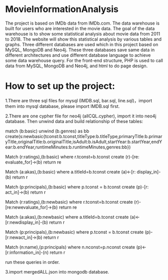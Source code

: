 # MovieInformationAnalysis

The project is based on IMDb data from IMDb.com. The data warehouse is built for users who are interested in the movie data. The goal of the data warehouse is to show some statistical analysis about movie data from 2011 to 2018. The website will show this statistical analysis by various tables and graphs.
Three different databases are used which in this project based on MySQL, MongoDB and Neo4j. These three databases save same data in different architectures and use different database language to achieve some data warehouse query.
For the front-end structure, PHP is used to call data from MySQL, MongoDB and Neo4j, and html to do page design. 

# How to set up the project:
1.There are three sql files for mysql (IMDB.sql, bar.sql, line.sql)，import them into mysql database, please import IMDB.sql first.

2.There are one cypher file for neo4j (allCQL.cypher), import it into neo4j database. Then unwind data and build relationship of these tables:


  match (b:basic) unwind (b.genres) as bb create(s:newbasic{tconst:b.tconst,titleType:b.titleType,primaryTitle:b.primaryTitle,originalTitle:b.originalTitle,isAdult:b.isAdult,startYear:b.startYear,endYear:b.endYear,runtimeMinutes:b.runtimeMinutes,genres:bb})

  Match (r:ratings),(b:basic) where r.tconst=b.tconst create (r)-[re: evaluate_for]->(b) return re

  Match (a:akas),(b:basic) where a.titleId=b.tconst create (a)<-[r: display_in]-(b) return r

  Match (p:principals),(b:basic) where p.tconst = b.tconst create (p)-[r: act_in]->(b) return r

  Match (r:ratings),(b:newbasic) where r.tconst=b.tconst create (r)-[re:newevaluate_for]->(b) return re

  Match (a:akas),(b:newbasic) where a.titleId=b.tconst create (a)<-[r:newdisplay_in]-(b) return r

  Match (p:principals),(b:newbasic) where p.tconst = b.tconst create (p)-[r:newact_in]->(b) return r

  Match (n:name),(p:principals) where n.nconst=p.nconst create (p)<-[r:information_in]-(n) return r
  

  run these queries in order.


  3.import mergedALL.json into mongodb database.
